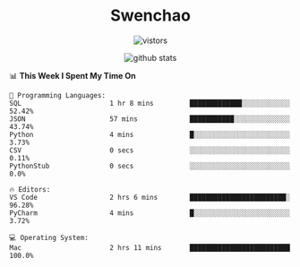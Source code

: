 <h1 align="center">Swenchao</h3>

<p align="center">
  <img src="https://visitor-badge.glitch.me/badge?page_id=Swenchao" alt="vistors" />
</p>

<p align="center">
  <img src="https://github-readme-stats.vercel.app/api?username=Swenchao&count_private=true&show_icons=true&theme=vue-dark&hide_title=true" alt="github stats" />
</p>

<!--START_SECTION:waka-->
📊 **This Week I Spent My Time On** 

```text
💬 Programming Languages: 
SQL                      1 hr 8 mins         █████████████░░░░░░░░░░░░   52.42% 
JSON                     57 mins             ███████████░░░░░░░░░░░░░░   43.74% 
Python                   4 mins              █░░░░░░░░░░░░░░░░░░░░░░░░   3.73% 
CSV                      0 secs              ░░░░░░░░░░░░░░░░░░░░░░░░░   0.11% 
PythonStub               0 secs              ░░░░░░░░░░░░░░░░░░░░░░░░░   0.0%

🔥 Editors: 
VS Code                  2 hrs 6 mins        ████████████████████████░   96.28% 
PyCharm                  4 mins              █░░░░░░░░░░░░░░░░░░░░░░░░   3.72%

💻 Operating System: 
Mac                      2 hrs 11 mins       █████████████████████████   100.0%

```


<!--END_SECTION:waka-->
